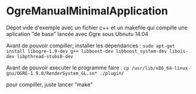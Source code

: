 # OgreManualMinimalApplication
Dépot vide d'exemple avec un fichier c++ et un makefile qui compille une aplication "de base" lancée avec Ogre sous Ubnutu 14.04


Avant de pouvoir compiller; installer les dépendances : 
```sudo apt-get install libogre-1.9-dev g++ libboost-dev libboost_system-dev libois-dev libpthread-stubs0-dev```


Avant de pouvoir executer le programme faire : 
```cp /usr/lib/x86_64-linux-gnu/OGRE-1.9.0/RenderSystem_GL.so* ./plugin/```


pour compiller, juste lancer "make"

